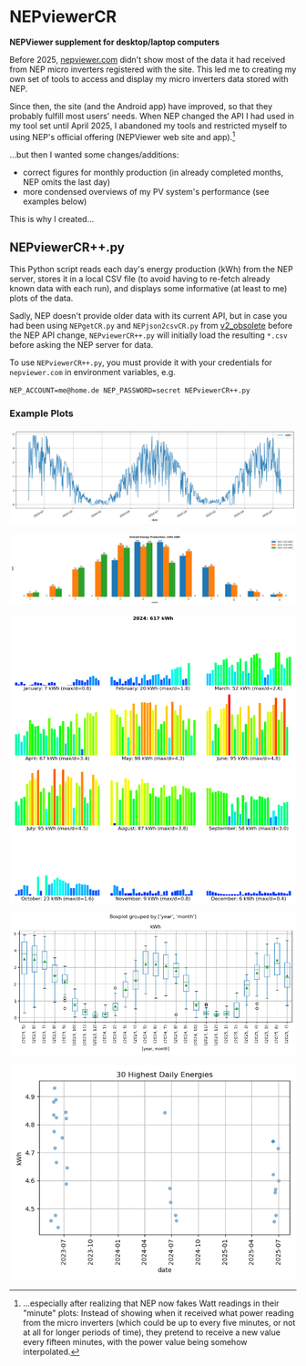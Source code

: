 # NEPviewerCR

**NEPViewer supplement for desktop/laptop computers**

Before 2025, [nepviewer.com](https://nepviewer.com)
didn't show most of the data it had received from
NEP micro inverters registered with the site. This led me to creating my own
set of tools to access and display my micro inverters data stored with NEP.

Since then, the site (and the Android app) have improved, so that they
probably fulfill most users' needs. When NEP changed the API I had used
in my tool set until April 2025, I abandoned my tools and restricted myself
to using NEP's official offering (NEPViewer web site and app).[^1]

[^1]: ...especially
after realizing that NEP now fakes Watt readings in their "minute" plots:
Instead of showing when it received what power reading from the micro
inverters (which could be up to every five minutes, or not at all for longer
periods of time), they pretend to receive a new value every fifteen minutes,
with the power value being somehow interpolated.

...but then I wanted some changes/additions:

* correct figures for monthly production (in already completed months,
  NEP omits the last day)
* more condensed overviews of my PV system's performance (see examples below)

This is why I created...

## NEPviewerCR++.py

This Python script reads each day's energy production (kWh) from the NEP
server, stores it in a local CSV file (to avoid having to re-fetch already
known data with each run), and displays some informative (at least to me)
plots of the data.

Sadly, NEP doesn't provide older data with its current API, but in case
you had been using `NEPgetCR.py` and `NEPjson2csvCR.py` from
[v2_obsolete](v2_obsolete)
before the NEP API change, `NEPviewerCR++.py` will initially load the
resulting `*.csv` before asking the NEP server for data.

To use `NEPviewerCR++.py`, you must provide it with your credentials for
`nepviewer.com` in environment variables, e.g.

`NEP_ACCOUNT=me@home.de NEP_PASSWORD=secret NEPviewerCR++.py`

### Example Plots

![day](img/day.png)

![month](img/month.png)

![year](img/year.png)

![boxplot](img/boxplot.png)

![top](img/top.png)

